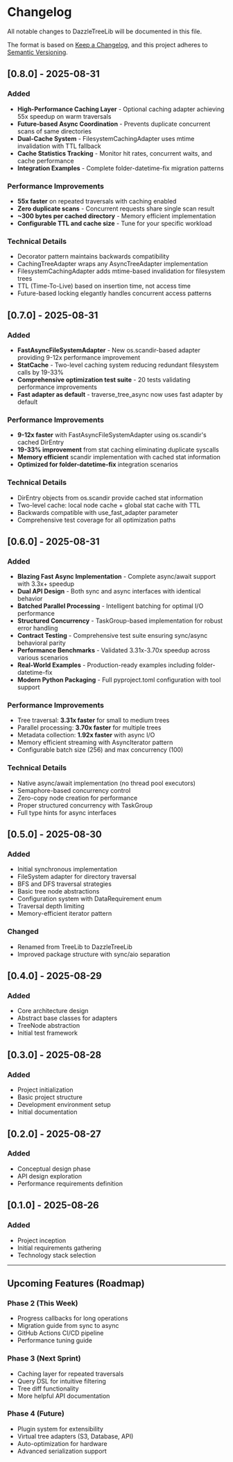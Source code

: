 # Changelog

All notable changes to DazzleTreeLib will be documented in this file.

The format is based on [Keep a Changelog](https://keepachangelog.com/en/1.0.0/),
and this project adheres to [Semantic Versioning](https://semver.org/spec/v2.0.0.html).

## [0.8.0] - 2025-08-31

### Added
- **High-Performance Caching Layer** - Optional caching adapter achieving 55x speedup on warm traversals
- **Future-based Async Coordination** - Prevents duplicate concurrent scans of same directories
- **Dual-Cache System** - FilesystemCachingAdapter uses mtime invalidation with TTL fallback
- **Cache Statistics Tracking** - Monitor hit rates, concurrent waits, and cache performance
- **Integration Examples** - Complete folder-datetime-fix migration patterns

### Performance Improvements
- **55x faster** on repeated traversals with caching enabled
- **Zero duplicate scans** - Concurrent requests share single scan result
- **~300 bytes per cached directory** - Memory efficient implementation
- **Configurable TTL and cache size** - Tune for your specific workload

### Technical Details
- Decorator pattern maintains backwards compatibility
- CachingTreeAdapter wraps any AsyncTreeAdapter implementation
- FilesystemCachingAdapter adds mtime-based invalidation for filesystem trees
- TTL (Time-To-Live) based on insertion time, not access time
- Future-based locking elegantly handles concurrent access patterns

## [0.7.0] - 2025-08-31

### Added
- **FastAsyncFileSystemAdapter** - New os.scandir-based adapter providing 9-12x performance improvement
- **StatCache** - Two-level caching system reducing redundant filesystem calls by 19-33%
- **Comprehensive optimization test suite** - 20 tests validating performance improvements
- **Fast adapter as default** - traverse_tree_async now uses fast adapter by default

### Performance Improvements
- **9-12x faster** with FastAsyncFileSystemAdapter using os.scandir's cached DirEntry
- **19-33% improvement** from stat caching eliminating duplicate syscalls
- **Memory efficient** scandir implementation with cached stat information
- **Optimized for folder-datetime-fix** integration scenarios

### Technical Details
- DirEntry objects from os.scandir provide cached stat information
- Two-level cache: local node cache + global stat cache with TTL
- Backwards compatible with use_fast_adapter parameter
- Comprehensive test coverage for all optimization paths

## [0.6.0] - 2025-08-31

### Added
- **Blazing Fast Async Implementation** - Complete async/await support with 3.3x+ speedup
- **Dual API Design** - Both sync and async interfaces with identical behavior
- **Batched Parallel Processing** - Intelligent batching for optimal I/O performance
- **Structured Concurrency** - TaskGroup-based implementation for robust error handling
- **Contract Testing** - Comprehensive test suite ensuring sync/async behavioral parity
- **Performance Benchmarks** - Validated 3.31x-3.70x speedup across various scenarios
- **Real-World Examples** - Production-ready examples including folder-datetime-fix
- **Modern Python Packaging** - Full pyproject.toml configuration with tool support

### Performance Improvements
- Tree traversal: **3.31x faster** for small to medium trees
- Parallel processing: **3.70x faster** for multiple trees
- Metadata collection: **1.92x faster** with async I/O
- Memory efficient streaming with AsyncIterator pattern
- Configurable batch size (256) and max concurrency (100)

### Technical Details
- Native async/await implementation (no thread pool executors)
- Semaphore-based concurrency control
- Zero-copy node creation for performance
- Proper structured concurrency with TaskGroup
- Full type hints for async interfaces

## [0.5.0] - 2025-08-30

### Added
- Initial synchronous implementation
- FileSystem adapter for directory traversal
- BFS and DFS traversal strategies
- Basic tree node abstractions
- Configuration system with DataRequirement enum
- Traversal depth limiting
- Memory-efficient iterator pattern

### Changed
- Renamed from TreeLib to DazzleTreeLib
- Improved package structure with sync/aio separation

## [0.4.0] - 2025-08-29

### Added
- Core architecture design
- Abstract base classes for adapters
- TreeNode abstraction
- Initial test framework

## [0.3.0] - 2025-08-28

### Added
- Project initialization
- Basic project structure
- Development environment setup
- Initial documentation

## [0.2.0] - 2025-08-27

### Added
- Conceptual design phase
- API design exploration
- Performance requirements definition

## [0.1.0] - 2025-08-26

### Added
- Project inception
- Initial requirements gathering
- Technology stack selection

---

## Upcoming Features (Roadmap)

### Phase 2 (This Week)
- Progress callbacks for long operations
- Migration guide from sync to async
- GitHub Actions CI/CD pipeline
- Performance tuning guide

### Phase 3 (Next Sprint)
- Caching layer for repeated traversals
- Query DSL for intuitive filtering
- Tree diff functionality
- More helpful API documentation

### Phase 4 (Future)
- Plugin system for extensibility
- Virtual tree adapters (S3, Database, API)
- Auto-optimization for hardware
- Advanced serialization support
